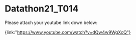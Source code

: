 # Datathon21_T014

Please attach your youtube link down below:

{link:"https://www.youtube.com/watch?v=dQw4w9WgXcQ"}
